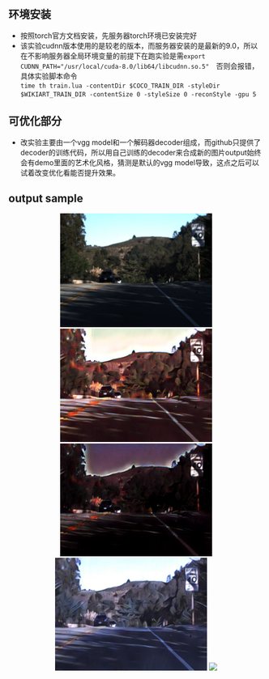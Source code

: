 ## 环境安装

- 按照torch官方文档安装，先服务器torch环境已安装完好
- 该实验cudnn版本使用的是较老的版本，而服务器安装的是最新的9.0，所以在不影响服务器全局环境变量的前提下在跑实验是需`export CUDNN_PATH="/usr/local/cuda-8.0/lib64/libcudnn.so.5"`　否则会报错，具体实验脚本命令  
`time th train.lua -contentDir $COCO_TRAIN_DIR -styleDir $WIKIART_TRAIN_DIR -contentSize 0 -styleSize 0 -reconStyle -gpu 5`

## 可优化部分

- 改实验主要由一个vgg model和一个解码器decoder组成，而github只提供了decoder的训练代码，所以用自己训练的decoder来合成新的图片output始终会有demo里面的艺术化风格，猜测是默认的vgg model导致，这点之后可以试着改变优化看能否提升效果。

## output sample
<center class="half">
<img src="../imgs/adinstyle/1479425452034457721.jpg" width=300>
<img src="../imgs/adinstyle/1479425452034457721_stylized_img_410_2.jpg" width=300>
<img src="../imgs/adinstyle/1479425452034457721_stylized_img_848.jpg" width=300>
<img src="../imgs/adinstyle/1479425452034457721_stylized_rain_303.jpg" width=300>
<img src="../imgs/adinstyle/1479425452034457721_stylized_snow_923.jpg.jpg" width=300>
</center>